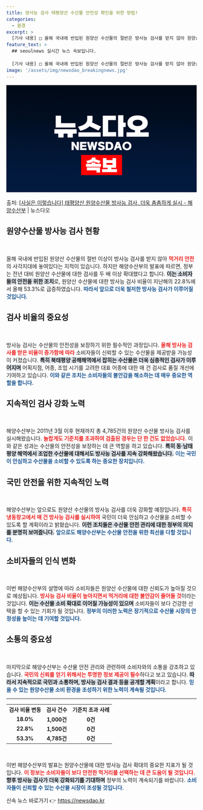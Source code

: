 ```yaml
---
title: 방사능 검사 태평양산 수산물 안전성 확인을 위한 방법!
categories:
  - 환경
excerpt: >
  [기사 내용] □ 올해 국내에 반입된 원양산 수산물의 절반은 방사능 검사를 받지 않아 원양산 수산물이 먹거리…
feature_text: >
  ## seoulnews 실시간 뉴스 속보입니다.

  [기사 내용] □ 올해 국내에 반입된 원양산 수산물의 절반은 방사능 검사를 받지 않아 원양산 수산물이 먹거리…
image: '/assets/img/newsdao_breakingnews.jpg'
---
```


![뉴스다오 속보](/assets/img/newsdao_breakingnews.jpg)

<p>출처: <a href="https://newsdao.kr/2157" rel="dofollow">[사실은 이렇습니다] 태평양산 원양수산물 방사능 검사, 더욱 촘촘하게 실시 - 해양수산부</a> | 뉴스다오</p>

<h2 data-ke-size="size26">원양수산물 방사능 검사 현황</h2>

<p data-ke-size="size16">&nbsp;</p>
올해 국내에 반입된 원양산 수산물의 절반 이상이 방사능 검사를 받지 않아 <b><span style="color: #ee2323;">먹거리 안전</span></b>의 사각지대에 놓여있다는 지적이 있습니다. 하지만 해양수산부의 발표에 따르면, 정부는 전년 대비 원양산 수산물에 대한 검사를 두 배 이상 확대했다고 합니다. <b><span style="background-color: #21538527;">이는 소비자들의 안전을 위한 조치</span></b>로, 원양산 수산물에 대한 방사능 검사 비율이 지난해의 22.8%에서 올해 53.3%로 급증하였습니다. <b><span style="color: #1a5490;">따라서 앞으로 더욱 철저한 방사능 검사가 이루어질 것입니다.</span></b> 

<h2 data-ke-size="size26">검사 비율의 중요성</h2>

<p data-ke-size="size16">&nbsp;</p>
방사능 검사는 수산물의 안전성을 보장하기 위한 필수적인 과정입니다. <b><span style="color: #ee2323;">올해 방사능 검사를 받은 비율이 증가함에 따라</span></b> 소비자들이 신뢰할 수 있는 수산물을 제공받을 가능성이 커졌습니다. <b><span style="background-color: #21538527;">특히 북태평양 공해해역에서 잡히는 수산물은 더욱 심층적인 검사가 이루어지며</span></b> 어획지점, 어종, 조업 시기를 고려한 대표 어종에 대한 매 건 검사로 품질 개선에 기여하고 있습니다. <b><span style="color: #1a5490;">이와 같은 조치는 소비자들의 불안감을 해소하는 데 매우 중요한 역할을 합니다.</span></b> 

<h2 data-ke-size="size26">지속적인 검사 강화 노력</h2>

<p data-ke-size="size16">&nbsp;</p>
해양수산부는 2011년 3월 이후 현재까지 총 4,785건의 원양산 수산물 방사능 검사를 실시해왔습니다. <b><span style="color: #ee2323;">놀랍게도 기준치를 초과하여 검출된 경우는 단 한 건도 없었습니다.</span></b> 이와 같은 성과는 수산물의 안전성을 보장하는 데 큰 역할을 하고 있습니다. <b><span style="background-color: #21538527;">특히 동·남태평양 해역에서 조업한 수산물에 대해서도 방사능 검사를 지속 강화해왔습니다.</span></b> <b><span style="color: #1a5490;">이는 국민이 안심하고 수산물을 소비할 수 있도록 하는 중요한 장치입니다.</span></b> 

<h2 data-ke-size="size26">국민 안전을 위한 지속적인 노력</h2>

<p data-ke-size="size16">&nbsp;</p>
해양수산부는 앞으로도 원양산 수산물의 방사능 검사를 더욱 강화할 예정입니다. <b><span style="color: #ee2323;">특히 냉동창고에서 매 건 방사능 검사를 실시하여</span></b> 국민이 더욱 안심하고 수산물을 소비할 수 있도록 할 계획이라고 밝혔습니다. <b><span style="background-color: #21538527;">이런 조치들은 수산물 안전 관리에 대한 정부의 의지를 분명히 보여줍니다.</span></b> <b><span style="color: #1a5490;">앞으로도 해양수산부는 수산물 안전을 위한 최선을 다할 것입니다.</span></b>

<h2 data-ke-size="size26">소비자들의 인식 변화</h2>

<p data-ke-size="size16">&nbsp;</p>
이번 해양수산부의 설명에 따라 소비자들은 원양산 수산물에 대한 신뢰도가 높아질 것으로 예상됩니다. <b><span style="color: #ee2323;">방사능 검사 비율이 높아지면서 먹거리에 대한 불안감이 줄어들 것</span></b>이라는 것입니다. <b><span style="background-color: #21538527;">이는 수산물 소비 확대로 이어질 가능성이 있으며</span></b> 소비자들이 보다 건강한 선택을 할 수 있는 기회가 될 것입니다. <b><span style="color: #1a5490;">정부의 이러한 노력은 장기적으로 수산물 시장의 안정성을 높이는 데 기여할 것입니다.</span></b>

<h2 data-ke-size="size26">소통의 중요성</h2>

<p data-ke-size="size16">&nbsp;</p>
마지막으로 해양수산부는 수산물 안전 관리와 관련하여 소비자와의 소통을 강조하고 있습니다. <b><span style="color: #ee2323;">국민의 신뢰를 얻기 위해서는 투명한 정보 제공이 필수</span></b>하다고 보고 있습니다. <b><span style="background-color: #21538527;">따라서 지속적으로 국민과 소통하며, 방사능 검사 결과 등을 공개할 계획</span></b>이라고 합니다. <b><span style="color: #1a5490;">믿을 수 있는 원양수산물 소비 환경을 조성하기 위한 노력이 계속될 것입니다.</span></b>

<hr />

<table style="width:100%">
  <tr>
    <th><b>검사 비율 변동</b></th>
    <th><b>검사 건수</b></th>
    <th><b>기준치 초과 사례</b></th>
  </tr>
  <tr>
    <td style="text-align: center; height: 20px;"><b>18.0%</b></td>    
    <td style="text-align: center; height: 20px;"><b>1,000건</b></td>    
    <td style="text-align: center; height: 20px;"><b>0건</b></td>    
  </tr>
  <tr>
    <td style="text-align: center; height: 20px;"><b>22.8%</b></td>    
    <td style="text-align: center; height: 20px;"><b>1,500건</b></td>    
    <td style="text-align: center; height: 20px;"><b>0건</b></td>    
  </tr>
  <tr>
    <td style="text-align: center; height: 20px;"><b>53.3%</b></td>    
    <td style="text-align: center; height: 20px;"><b>4,785건</b></td>    
    <td style="text-align: center; height: 20px;"><b>0건</b></td>    
  </tr>
</table>

<p data-ke-size="size16">&nbsp;</p>
이번 해양수산부의 발표는 원양수산물에 대한 방사능 검사 확대의 중요한 지표가 될 것입니다. <b><span style="color: #ee2323;">이 정보는 소비자들이 보다 안전한 먹거리를 선택하는 데 큰 도움이 될 것입니다.</span></b> <b><span style="background-color: #21538527;">향후 방사능 검사가 더욱 강화되기를 기대하며</span></b> 정부의 노력이 계속되기를 바랍니다. <b><span style="color: #1a5490;">소비자들이 신뢰할 수 있는 수산물 시장이 조성될 것입니다.</span></b> 

신속 뉴스 바로가기 👉 <a href="https://newsdao.kr" rel="dofollow">https://newsdao.kr</a>


